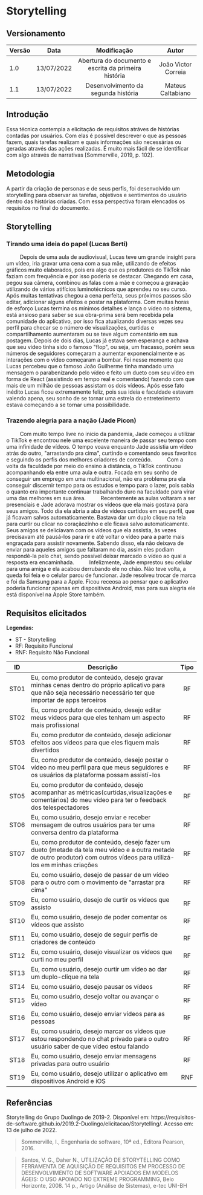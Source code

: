 # Storytelling
## Versionamento

| Versão | Data       |                     Modificação                      |        Autor        |
| ------ | ---------- |:----------------------------------------------------:|:-------------------:|
| 1.0    | 13/07/2022 | Abertura do documento e escrita da primeira história | João Victor Correia |
| 1.1    | 13/07/2022 |         Desenvolvimento da segunda história          |  Mateus Caltabiano  |

## Introdução
<p> Essa técnica contempla a elicitação de requisitos atráves de histórias contadas por usuários. Com elas é possível descrever o que as pessoas fazem, quais tarefas realizam e quais informações são necessárias ou geradas através das ações realizadas. É muito mais fácil de se identificar com algo através de narrativas [Sommerville, 2019, p. 102].  </p>

## Metodologia 
<p>
A partir da criação de personas e de seus perfis, foi desenvolvido um storytelling para observar as tarefas, objetivos e sentimentos do usuário dentro das histórias criadas. Com essa perspectiva foram elencados os requisitos no final do documento.
</p>

## Storytelling
### Tirando uma ideia do papel (Lucas Berti)
<p> &emsp; &emsp; Depois de uma aula de audiovisual, Lucas teve um grande insight para um vídeo, iria gravar uma cena com a sua mãe, utilizando de efeitos gráficos muito elaborados, pois era algo que os produtores do TikTok não faziam com frequência e por isso poderia se destacar. Chegando em casa, pegou sua câmera, combinou as falas com a mãe e começou a gravação utilizando de vários atifícios luminotécnicos que aprendeu no seu curso. Após muitas tentativas chegou a cena perfeita, seus próximos passos são editar, adicionar alguns efeitos e postar na plataforma. Com muitas horas de esforço Lucas termina os mínimos detalhes e lança o vídeo no sistema, está ansioso para saber se sua obra-prima será bem recebida pela comunidade do aplicativo, por isso fica atualizando diversas vezes seu perfil para checar se o número de visualizações, curtidas e compartilhamento aumentaram ou se teve algum comentário em sua postagem. Depois de dois dias, Lucas já estava sem esperança e achava que seu vídeo tinha sido o famoso "flop", ou seja, um fracasso, porém seus números de seguidores começaram a aumentar exponencialmente e as interações com o vídeo começaram a bombar. Foi nesse momento que Lucas percebeu que o famoso João Guilherme tinha mandado uma mensagem o parabenizando pelo vídeo e feito um dueto com seu vídeo em forma de React (assistindo em tempo real e comentando) fazendo com que mais de um milhão de pessoas assistam os dois vídeos. Após esse fato inédito Lucas ficou extremamente feliz, pois sua ideia e faculdade estavam valendo apena, seu sonho de se tornar uma estrela do entreterimento estava começando a se tornar uma possibilidade.   </p>

### Trazendo alegria para a nação (Jade Picon)

&emsp; &emsp; Com muito tempo livre no início da pandemia, Jade começou a utilizar o TikTok e encontrou nele uma excelente maneira de passar seu tempo com uma infinidade de vídeos. O tempo voava enquanto Jade assistia um vídeo atrás do outro, "arrastando pra cima", curtindo e comentando seus favoritos e seguindo os perfis dos melhores criadores de conteúdo.
&emsp; &emsp; Com a volta da faculdade por meio do ensino à distância, o TikTok continuou acompanhando ela entre uma aula e outra. Focada em seu sonho de conseguir um emprego em uma multinacional, não era problema pra ela conseguir discernir tempo para os estudos e tempo para o lazer, pois sabia o quanto era importante continuar trabalhando duro na faculdade para virar uma das melhores em sua área.
&emsp; &emsp; Recentemente as aulas voltaram a ser presenciais e Jade adorava mostrar os vídeos que ela mais gostava para seus amigos. Todo dia ela abria a aba de vídeos curtidos em seu perfil, que já ficavam salvos automaticamente. Bastava dar um duplo clique na tela para curtir ou clicar no coraçãozinho e ele ficava salvo automaticamente. Seus amigos se deliciavam com os vídeos que ela assistia, às vezes precisavam até pausá-los para rir e até voltar o vídeo para a parte mais engraçada para assistir novamente. Sabendo disso, ela não deixava de enviar para aqueles amigos que faltaram no dia, assim eles podiam respondê-la pelo chat, sendo possível deixar marcado o vídeo ao qual a resposta era encaminhada.
&emsp; &emsp; Infelizmente, Jade emprestou seu celular para uma amiga e ela acabou derrubando ele no chão. Não teve volta, a queda foi feia e o celular parou de funcionar. Jade resolveu trocar de marca e foi da Samsung para a Apple. Ficou receosa ao pensar que o aplicativo poderia funcionar apenas em dispositivos Android, mas para sua alegria ele está disponível na Apple Store também.

## Requisitos elicitados
**Legendas:**

* ST - Storytelling
* RF: Requisito Funcional
* RNF: Requisito Não Funcional



| ID   | Descrição                                                                                                                                                                | Tipo |
| ---- | ------------------------------------------------------------------------------------------------------------------------------------------------------------------------ |:----:|
| ST01 | Eu, como produtor de conteúdo, desejo gravar minhas cenas dentro do próprio aplicativo para que não seja necessário necessário ter que importar de apps terceiros        |  RF  |
| ST02 | Eu, como produtor de conteúdo, desejo editar meus vídeos para que eles tenham um aspecto mais profissional                                                               |  RF  |
| ST03 | Eu, como produtor de conteúdo, desejo adicionar efeitos aos vídeos para que eles fiquem mais divertidos                                                                  |  RF  |
| ST04 | Eu, como produtor de conteúdo, desejo postar o vídeo no meu perfil para que meus seguidores e os usuários da plataforma possam assistí-los                               |  RF  |
| ST05 | Eu, como produtor de conteúdo, desejo acompanhar as métricas(curtidas,visualizações e comentários) do meu vídeo para ter o feedback dos telespectadores                  |  RF  |
| ST06 | Eu, como usuário, desejo enviar e receber mensagem de outros usuários para ter uma conversa dentro da plataforma                                                         |  RF  |
| ST07 | Eu, como produtor de conteúdo, desejo fazer um dueto (metade da tela meu vídeo e a outra metade de outro produtor) com outros vídeos para utilizá-los em minhas criações |  RF  |
| ST08 | Eu, como usuário, desejo de passar de um vídeo para o outro com o movimento de "arrastar pra cima"                                                                       |  RF  |
| ST09 | Eu, como usuário, desejo de curtir os vídeos que assisto                                                                                                                 |  RF  |
| ST10 | Eu, como usuário, desejo de poder comentar os vídeos que assisto                                                                                                         |  RF  |
| ST11 | Eu, como usuário, desejo de seguir perfis de criadores de conteúdo                                                                                                       |  RF  |
| ST12 | Eu, como usuário, desejo visualizar os vídeos que curti no meu perfil                                                                                                    |  RF  |
| ST13 | Eu, como usuário, desejo curtir um vídeo ao dar um duplo-clique na tela                                                                                                  |  RF  |
| ST14 | Eu, como usuário, desejo pausar os vídeos                                                                                                                                |  RF  |
| ST15 | Eu, como usuário, desejo voltar ou avançar o vídeo                                                                                                                       |  RF  |
| ST16 | Eu, como usuário, desejo enviar vídeos para as pessoas                                                                                                                   |  RF  |
| ST17 | Eu, como usuário, desejo marcar os vídeos que estou respondendo no chat privado para o outro usuário saber de que vídeo estou falando                                    |  RF  |
| ST18 | Eu, como usuário, desejo enviar mensagens privadas para outro usuário                                                                                                    |  RF  |
| ST19 | Eu, como usuário, desejo utilizar o aplicativo em dispositivos Android e iOS                                                                                             | RNF  |


## Referências
<p>Storytelling do Grupo Duolingo de 2019-2. Disponível em: https://requisitos-de-software.github.io/2019.2-Duolingo/elicitacao/Storytelling/. Acesso em: 13 de julho de 2022.

> Sommerville, I., Engenharia de software, 10ª ed., Editora Pearson, 2016.

> Santos, V. G., Daher N., UTILIZAÇÃO DE STORYTELLING COMO FERRAMENTA DE AQUISIÇÃO DE REQUISITOS EM PROCESSO DE DESENVOLVIMENTO DE SOFTWARE APOIADOS EM MODELOS ÁGEIS: O USO APOIADO NO EXTREME PROGRAMMING, Belo Horizonte, 2008. 14 p., Artigo (Análise de Sistemas), e-tec UNI-BH

</p>

